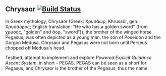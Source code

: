 ## Chrysaor [![Build Status](https://travis-ci.org/LebedevRI/chrysaor.svg?branch=master)](https://travis-ci.org/LebedevRI/chrysaor)

In Greek mythology, Chrysaor (Greek: Χρυσάωρ, Khrusaōr, gen.: Χρυσάορος; English translation: "He who has a golden sword" (from χρυσός, "golden" and ἄορ, "sword")), the brother of the winged horse Pegasus, was often depicted as a young man, the son of Poseidon and the Gorgon Medusa. Chrysaor and Pegasus were not born until Perseus chopped off Medusa's head.

Testbed, attempt to implement and explore *Powered Explicit Guidance Ascent System*, in short - PEGAS.
PEGAS can be seen as a short for Pegasus, and Chrysaor is the brother of the Pegasus, thus the name.

